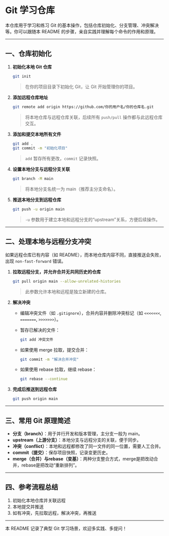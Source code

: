 # Git 学习仓库

本仓库用于学习和练习 Git 的基本操作，包括仓库初始化、分支管理、冲突解决等。你可以跟随本 README 的步骤，亲自实践并理解每个命令的作用和原理。

---

## 一、仓库初始化

1. **初始化本地 Git 仓库**

    ```bash
    git init
    ```

   > 在你的项目目录下初始化 Git，让 Git 开始管理你的项目。

2. **添加远程仓库地址**

    ```bash
    git remote add origin https://github.com/你的用户名/你的仓库名.git
    ```

   > 将本地仓库与远程仓库关联，后续所有 `push/pull` 操作都与此远程仓库交互。

3. **添加和提交本地所有文件**

    ```bash
    git add .
    git commit -m "初始化项目"
    ```

   > `add` 暂存所有更改，`commit` 记录快照。

4. **设置本地分支与远程分支关联**

    ```bash
    git branch -M main
    ```

   > 将本地分支名统一为 main（推荐主分支命名）。

5. **推送本地分支到远程仓库**

    ```bash
    git push -u origin main
    ```

   > `-u` 参数用于建立本地和远程分支的“upstream”关系，方便后续操作。

---

## 二、处理本地与远程分支冲突

如果远程仓库已有内容（如 README），而本地仓库内容不同，直接推送会失败，出现 `non-fast-forward` 错误。

1. **拉取远程分支，并允许合并无共同历史的仓库**

    ```bash
    git pull origin main --allow-unrelated-histories
    ```

   > 此参数允许本地和远程是独立新建的仓库。

2. **解决冲突**

    - 编辑冲突文件（如 `.gitignore`），合并内容并删除冲突标记（如 `<<<<<<<`, `=======`, `>>>>>>>`）。
    - 暂存已解决的文件：

      ```bash
      git add 冲突文件
      ```

    - 如果使用 merge 拉取，提交合并：

      ```bash
      git commit -m "解决合并冲突"
      ```

    - 如果使用 rebase 拉取，继续 rebase：

      ```bash
      git rebase --continue
      ```

3. **完成后推送到远程仓库**

    ```bash
    git push origin main
    ```

---

## 三、常用 Git 原理简述

- **分支（branch）**：用于并行开发和版本管理，主分支一般为 main。
- **upstream（上游分支）**：本地分支与远程分支的关联，便于同步。
- **冲突（conflict）**：本地和远程都修改了同一文件的同一位置，需要人工合并。
- **commit（提交）**：保存项目快照，记录变更历史。
- **merge（合并）**与**rebase（变基）**：两种分支整合方式，merge是把改动合并，rebase是把改动“重新排列”。

---

## 四、参考流程总结

1. 初始化本地仓库并关联远程
2. 本地提交并推送
3. 如有冲突，先拉取远程，解决冲突，再推送

---

本 README 记录了典型 Git 学习场景，欢迎多实践、多提问！
